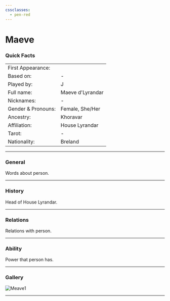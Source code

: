 ```yaml
---
cssclasses:
  - pen-red
---
```

# Maeve
### Quick Facts

|                    |                  |
| ------------------ | ---------------- |
| First Appearance:  |                  |
| Based on:          | -                |
| Played by:         | J                |
| Full name:         | Maeve d'Lyrandar |
| Nicknames:         | -                |
| Gender & Pronouns: | Female, She/Her  |
| Ancestry:          | Khoravar         |
| Affiliation:       | House Lyrandar   |
| Tarot:             | -                |
| Nationality:       | Breland          |
***
### General
Words about person.

***
### History
Head of House Lyrandar.

***
### Relations
Relations with person.

***
### Ability
Power that person has.

***
### Gallery

![Meave1](../../../../../99%20-%20META/attachments/Meave1.png)

***
